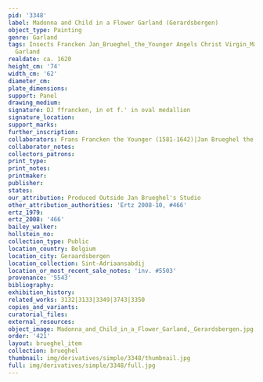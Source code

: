 ```yaml
---
pid: '3348'
label: Madonna and Child in a Flower Garland (Gerardsbergen)
object_type: Painting
genre: Garland
tags: Insects Francken Jan_Brueghel_the_Younger Angels Christ Virgin_Mary Flowers
  Garland
realdate: ca. 1620
height_cm: '74'
width_cm: '62'
diameter_cm: 
plate_dimensions: 
support: Panel
drawing_medium: 
signature: DJ ffrancken, in et f.' in oval medallion
signature_location: 
support_marks: 
further_inscription: 
collaborators: Frans Francken the Younger (1581-1642)|Jan Brueghel the Younger (1601-1678)
collaborator_notes: 
collectors_patrons: 
print_type: 
print_notes: 
printmaker: 
publisher: 
states: 
our_attribution: Produced Outside Jan Brueghel's Studio
other_attribution_authorities: 'Ertz 2008-10, #466'
ertz_1979: 
ertz_2008: '466'
bailey_walker: 
hollstein_no: 
collection_type: Public
location_country: Belgium
location_city: Geraardsbergen
location_collection: Sint-Adriaansabdij
location_or_most_recent_sale_notes: 'inv. #5503'
provenance: '5543'
bibliography: 
exhibition_history: 
related_works: 3132|3133|3349|3743|3350
copies_and_variants: 
curatorial_files: 
external_resources: 
object_image: Madonna_and_Child_in_a_Flower_Garland,_Gerardsbergen.jpg
order: '421'
layout: brueghel_item
collection: brueghel
thumbnail: img/derivatives/simple/3348/thumbnail.jpg
full: img/derivatives/simple/3348/full.jpg
---
```


